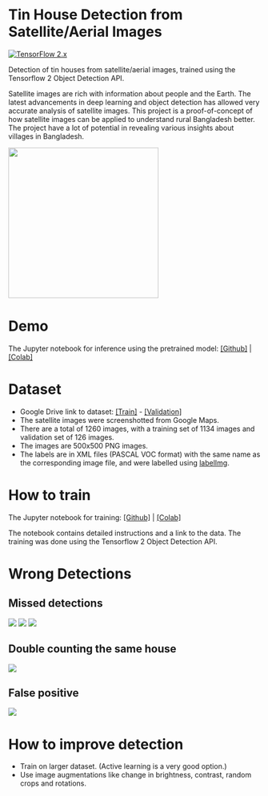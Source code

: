 # Tin House Detection from Satellite/Aerial Images

[![TensorFlow 2.x](https://img.shields.io/badge/TensorFlow-2.x-FF6F00?logo=tensorflow)](https://github.com/tensorflow/tensorflow/releases/tag/v2.1.2)

Detection of tin houses from satellite/aerial images, trained using the Tensorflow 2 Object Detection API.

Satellite images are rich with information about people and the Earth. The latest advancements in deep learning and object detection has allowed very accurate analysis of satellite images. This project is a proof-of-concept of how satellite images can be applied to understand rural Bangladesh better. The project have a lot of potential in revealing various insights about villages in Bangladesh.

<img src="https://github.com/yasserius/satellite_image_tinhouse_detector/blob/main/images/poster.png?raw=true" height=300px>

# Demo

The Jupyter notebook for inference using the pretrained model: [[Github]](https://github.com/yasserius/satellite_image_tinhouse_detector/blob/main/inference.ipynb) | [[Colab]](https://colab.research.google.com/github/yasserius/satellite_image_tinhouse_detector/blob/main/inference.ipynb)

# Dataset

* Google Drive link to dataset: [[Train]](https://drive.google.com/drive/folders/1Rn8xcyczl1cUinarS99K0LysUk8zqwpW?usp=sharing) - [[Validation]](https://drive.google.com/drive/folders/1--iWbI43MKuK6WYbj5Q3337L3BN6NnMm?usp=sharing)
* The satellite images were screenshotted from Google Maps.
* There are a total of 1260 images, with a training set of 1134 images and validation set of 126 images.
* The images are 500x500 PNG images.
* The labels are in XML files (PASCAL VOC format) with the same name as the corresponding image file, and were labelled using [labelImg](https://github.com/tzutalin/labelImg).

# How to train

The Jupyter notebook for training: [[Github]](https://github.com/yasserius/satellite_image_tinhouse_detector/blob/main/training.ipynb) | [[Colab]](https://colab.research.google.com/github/yasserius/satellite_image_tinhouse_detector/blob/main/training.ipynb)

The notebook contains detailed instructions and a link to the data.
The training was done using the Tensorflow 2 Object Detection API.

# Wrong Detections
## Missed detections
<img src="https://github.com/yasserius/satellite_image_tinhouse_detector/blob/main/images/bad_1.png?raw=true">
<img src="https://github.com/yasserius/satellite_image_tinhouse_detector/blob/main/images/bad_3.png?raw=true">
<img src="https://github.com/yasserius/satellite_image_tinhouse_detector/blob/main/images/bad_4.png?raw=true">

## Double counting the same house
<img src="https://github.com/yasserius/satellite_image_tinhouse_detector/blob/main/images/bad_2.png?raw=true">

## False positive
<img src="https://github.com/yasserius/satellite_image_tinhouse_detector/blob/main/images/bad_5.png?raw=true">

# How to improve detection
* Train on larger dataset. (Active learning is a very good option.)
* Use image augmentations like change in brightness, contrast, random crops and rotations.
